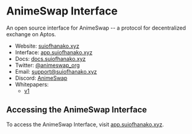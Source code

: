 # AnimeSwap Interface

An open source interface for AnimeSwap -- a protocol for decentralized exchange on Aptos.

- Website: [suiofhanako.xyz](https://suiofhanako.xyz)
- Interface: [app.suiofhanako.xyz](https://app.suiofhanako.xyz)
- Docs: [docs.suiofhanako.xyz](https://docs.suiofhanako.xyz)
- Twitter: [@animeswap_org](https://twitter.com/animeswap_org)
- Email: [support@suiofhanako.xyz](mailto:support@suiofhanako.xyz)
- Discord: [AnimeSwap](https://discord.gg/rbUG6SpRAM)
- Whitepapers:
  - [v1](https://docs.suiofhanako.xyz/blog/)
## Accessing the AnimeSwap Interface

To access the AnimeSwap Interface, visit [app.suiofhanako.xyz](https://app.suiofhanako.xyz).
